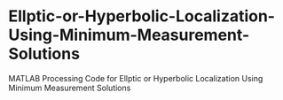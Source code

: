 # Ellptic-or-Hyperbolic-Localization-Using-Minimum-Measurement-Solutions
MATLAB Processing Code for Ellptic or Hyperbolic Localization Using Minimum Measurement Solutions
